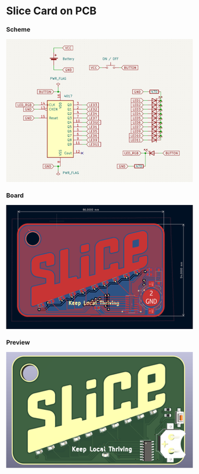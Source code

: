 # Slice Card on PCB

### Scheme
![Scheme](images/scheme.png)

### Board
![Board](images/board.png)

### Preview
![Preview](images/preview.png)

